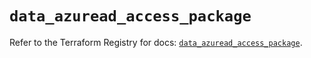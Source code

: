 # `data_azuread_access_package`

Refer to the Terraform Registry for docs: [`data_azuread_access_package`](https://registry.terraform.io/providers/hashicorp/azuread/3.6.0/docs/data-sources/access_package).

